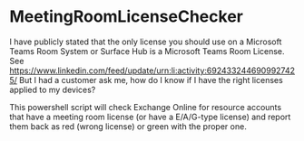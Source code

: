 # MeetingRoomLicenseChecker

I have publicly stated that the only license you should use on a Microsoft Teams Room System or Surface Hub is a Microsoft Teams Room License.
See https://www.linkedin.com/feed/update/urn:li:activity:6924332446909927425/
But I had a customer ask me, how do I know if I have the right licenses applied to my devices?  

This powershell script will check Exchange Online for resource accounts that have a meeting room license (or have a E/A/G-type license) and
report them back as red (wrong license) or green with the proper one. 
